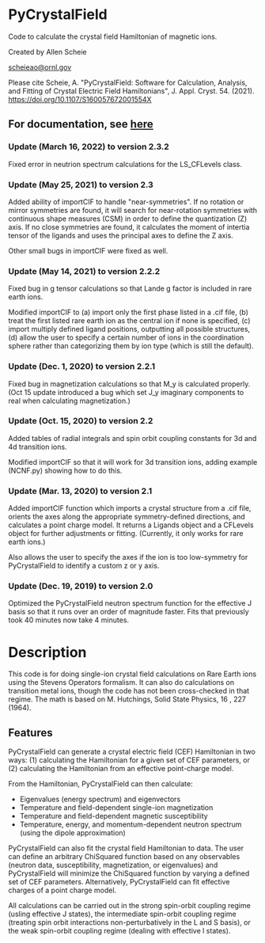 # PyCrystalField
Code to calculate the crystal field Hamiltonian of magnetic ions.

Created by Allen Scheie

   scheieao@ornl.gov

Please cite  Scheie, A. "PyCrystalField: Software for Calculation, Analysis, and Fitting of Crystal Electric Field Hamiltonians", J. Appl. Cryst. 54. (2021).  https://doi.org/10.1107/S160057672001554X



## For documentation, see [here](https://github.com/asche1/PyCrystalField/wiki)

### Update (March 16, 2022) to version 2.3.2

Fixed error in neutrion spectrum calculations for the LS_CFLevels class.

### Update (May 25, 2021) to version 2.3

Added ability of importCIF to handle "near-symmetries". If no rotation or mirror symmetries are found, it will search for near-rotation symmetries with continuous shape measures (CSM) in order to define the quantization (Z) axis. If no close symmetries are found, it calculates the moment of intertia tensor of the ligands and uses the principal axes to define the Z axis.

Other small bugs in importCIF were fixed as well.

### Update (May 14, 2021) to version 2.2.2

Fixed bug in g tensor calculations so that Lande g factor is included in rare earth ions.

Modified importCIF to (a) import only the first phase listed in a .cif file, (b) treat the first listed rare earth ion as the central ion if none is specified, (c) import multiply defined ligand positions, outputting all possible structures, (d) allow the user to specify a certain number of ions in the coordination sphere rather than categorizing them by ion type (which is still the default).

### Update (Dec. 1, 2020) to version 2.2.1

Fixed bug in magnetization calculations so that M_y is calculated properly. (Oct 15 update introduced a bug which set J_y imaginary components to real when calculating magnetization.)

### Update (Oct. 15, 2020) to version 2.2

Added tables of radial integrals and spin orbit coupling constants for 3d and 4d transition ions.

Modified importCIF so that it will work for 3d transition ions, adding example (NCNF.py) showing how to do this.

### Update (Mar. 13, 2020) to version 2.1

Added importCIF function which imports a crystal structure from a .cif file, orients the axes along the appropriate symmetry-defined directions, and calculates a point charge model.
It returns a Ligands object and a CFLevels object for further adjustments or fitting. (Currently, it only works for rare earth ions.)

Also allows the user to specify the axes if the ion is too low-symmetry for PyCrystalField to identify a custom z or y axis.

### Update (Dec. 19, 2019) to version 2.0

Optimized the PyCrystalField neutron spectrum function for the effective J basis so that it runs over an order of magnitude faster. Fits that previously took 40 minutes now take 4 minutes.

# Description

This code is for doing single-ion crystal field calculations on Rare Earth ions using the Stevens Operators formalism. It can also do calculations on transition metal ions, though the code has not been cross-checked in that regime. The math is based on M. Hutchings, Solid State Physics, 16 , 227 (1964).

## Features

PyCrystalField can generate a crystal electric field (CEF) Hamiltonian in two ways: (1) calculating the Hamiltonian for a given set of CEF parameters, or (2) calculating the Hamiltonian from an effective point-charge model.

From the Hamiltonian, PyCrystalField can then calculate:
- Eigenvalues (energy spectrum) and eigenvectors
- Temperature and field-dependent single-ion magnetization
- Temperature and field-dependent magnetic susceptibility
- Temperature, energy, and momentum-dependent neutron spectrum (using the dipole approximation)

PyCrystalField can also fit the crystal field Hamiltonian to data. The user can define an arbitrary ChiSquared function based on any observables (neutron data, susceptibility, magnetization, or eigenvalues) and PyCrystalField will minimize the ChiSquared function by varying a defined set of CEF parameters. Alternatively, PyCrystalField can fit effective charges of a point charge model.

All calculations can be carried out in the strong spin-orbit coupling regime (usling effective J states), the intermediate spin-orbit coupling regime (treating spin orbit interactions non-perturbatively in the L and S basis), or the weak spin-orbit coupling regime (dealing with effective l states).
